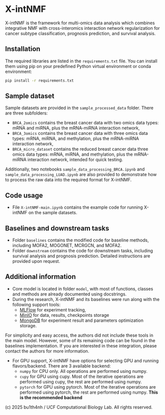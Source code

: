 # X-intNMF

X-intNMF is the framework for multi-omics data analysis which combines integrative NMF with cross-interomics interaction network regularization for cancer subtype classification, prognosis prediction, and survival analysis.

## Installation

The required libraries are listed in the `requirements.txt` file. You can install them using pip on your predefined Python virtual environment or conda environment:

```bash
pip install -r requirements.txt
```

## Sample dataset

Sample datasets are provided in the `sample_processed_data` folder. There are three subfolders:
- `BRCA_2omics` contains the breast cancer data with two omics data types: mRNA and miRNA, plus the mRNA-miRNA interaction network,
- `BRCA_3omics` contains the breast cancer data with three omics data types: mRNA, miRNA, and methylation, plus the mRNA-miRNA interaction network,
- `BRCA_micro_dataset` contains the reduced breast cancer data three omics data types: mRNA, miRNA, and methylation, plus the mRNA-miRNA interaction network, intended for quick testing.

Additionally, two notebooks `sample_data_processing_BRCA.ipynb` and `sample_data_processing_LUAD.ipynb` are also provided to demonstrate how to process the raw data into the required format for X-intNMF.

## Code usage
- File `X-intNMF-main.ipynb` contains the example code for running X-intNMF on the sample datasets.


## Baselines and downstream tasks
- Folder `baselines` contains the modified code for baseline methods, including MOFA2, MOGONET, MCRGCN, and MOFA2.
- Folder `downstream` contains the code for downstream tasks, including survival analysis and prognosis prediction. Detailed instructions are provided upon request.


## Additional information
- Core model is located in folder `model`, with most of functions, classes and methods are already documented using docstrings.
- During the research, X-intNMF and its baselines were run along with the following support tools:
    - [MLFlow](https://mlflow.org/) for experiment tracking,
    - [MinIO](https://min.io/) for data, results, checkpoints storage
    - [MongoDB](https://www.mongodb.com/) for experiment result and parameters optimization storage.

For simplicity and easy access, the authors did not include these tools in the main model. However, some of its remaining code can be found in the baselines implementation. If you are interested in these integration, please contact the authors for more information.

- For GPU support, X-intNMF have options for selecting GPU and running flavors/backend. There are 3 available backend:
    - `numpy` for CPU only. All operations are performed using numpy.
    - `cupy` for GPU using cupy. Most of the iterative operations are performed using cupy, the rest are performed using numpy.
    - `pytorch` for GPU using pytorch. Most of the iterative operations are performed using pytorch, the rest are performed using numpy. **This is the recommended backend**


(c) 2025 bu1th4nh / UCF Computational Biology Lab. All rights reserved. 